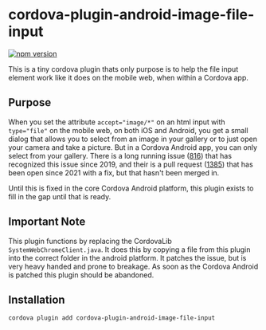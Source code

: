 # cordova-plugin-android-image-file-input

[![npm version](https://badge.fury.io/js/cordova-plugin-android-image-file-input.svg)](https://badge.fury.io/js/cordova-plugin-android-image-file-input)

This is a tiny cordova plugin thats only purpose is to help the file input
element work like it does on the mobile web, when within a Cordova app.

## Purpose

When you set the attribute `accept="image/*"` on an html input with `type="file"` on
the mobile web, on both iOS and Android, you get a small dialog that allows you to
select from an image in your gallery or to just open your camera and take a picture. But in a Cordova Android app, you can only select from your gallery. There
is a long running issue
([816](https://github.com/apache/cordova-android/issues/816)) that has recognized
this issue since 2019, and their is a pull request
([1385](https://github.com/apache/cordova-android/pull/1385)) that has been open
since 2021 with a fix, but that hasn't been merged in.

Until this is fixed in the core Cordova Android platform, this plugin exists
to fill in the gap until that is ready.

## Important Note

This plugin functions by replacing the CordovaLib `SystemWebChromeClient.java`.
It does this by copying a file from this plugin into the correct folder in the
android platform. It patches the issue, but is very heavy handed and prone to
breakage. As soon as the Cordova Android is patched this plugin should be
abandoned.

## Installation

```sh
cordova plugin add cordova-plugin-android-image-file-input
```
